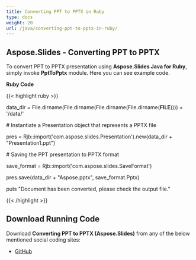 ```yaml
---
title: Converting PPT to PPTX in Ruby
type: docs
weight: 20
url: /java/converting-ppt-to-pptx-in-ruby/
---
```


## **Aspose.Slides - Converting PPT to PPTX**
To convert PPT to PPTX presentation using **Aspose.Slides Java for Ruby**, simply invoke **PptToPptx** module. Here you can see example code.

**Ruby Code**

{{< highlight ruby >}}

 data_dir = File.dirname(File.dirname(File.dirname(File.dirname(__FILE__)))) + '/data/'



\# Instantiate a Presentation object that represents a PPTX file

pres = Rjb::import('com.aspose.slides.Presentation').new(data_dir + "Presentation1.ppt")

\# Saving the PPT presentation to PPTX format

save_format = Rjb::import('com.aspose.slides.SaveFormat')

pres.save(data_dir + "Aspose.pptx", save_format.Pptx)

puts "Document has been converted, please check the output file."

{{< /highlight >}}
## **Download Running Code**
Download **Converting PPT to PPTX (Aspose.Slides)** from any of the below mentioned social coding sites:

- [GitHub](https://github.com/aspose-slides/Aspose.Slides-for-Java/tree/master/Plugins/Aspose_Slides_Java_for_Ruby/lib/asposeslidesjava/Presentation/ppttopptx.rb)
